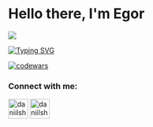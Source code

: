 # Hello there, I'm Egor 
![](https://lh3.googleusercontent.com/a/ALm5wu1_FLuGUm0NBs-JJkgnmZU-sTDY8bRaIU27B0c2Qg=s288-p-rw-no) 

[![Typing SVG](https://readme-typing-svg.herokuapp.com?color=%2336BCF7&lines=Try+to+find+something+cool+here)](https://git.io/typing-svg)


[![codewars](https://www.codewars.com/users/Nshifter/badges/small)](https://www.codewars.com/users/Nshifter) 

### Connect with me:
<p align="left">
<a href="https://t.me/EG0RUS" target="blank"><img align="center" src="https://raw.githubusercontent.com/daniilshat/daniilshat/2d7eafe5250314b3d422c86b35de062e0f1f5178/icons/Telegram.svg" alt="daniilshat" height="40" width="40" /></a>
<a href="https://vk.com/igorchik" target="blank"><img align="center" src="https://raw.githubusercontent.com/daniilshat/daniilshat/2d7eafe5250314b3d422c86b35de062e0f1f5178/icons/vk.svg" alt="daniilshat" height="40" width="40" /></a>
</p>
